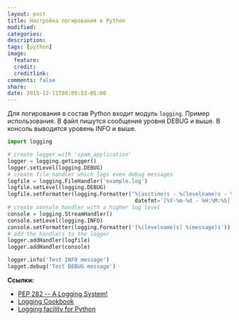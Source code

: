 ```yaml
---
layout: post
title: Настройка логирования в Python
modified:
categories:
description:
tags: [python]
image:
  feature:
  credit:
  creditlink:
comments: false
share:
date: 2015-12-11T08:05:53-05:00
---
```


Для логирования в состав Python входит модуль `logging`. Пример использования.
В файл пишутся сообщения уровня DEBUG и выше. В консоль выводится уровень INFO и выше.

```python
import logging

# create logger with 'spam_application'
logger = logging.getLogger()
logger.setLevel(logging.DEBUG)
# create file handler which logs even debug messages
logfile = logging.FileHandler('example.log')
logfile.setLevel(logging.DEBUG)
logfile.setFormatter(logging.Formatter("%(asctime)s - %(levelname)s - %(message)s",
                                        datefmt='[%Y-%m-%d - %H:%M:%S]'))
# create console handler with a higher log level
console = logging.StreamHandler()
console.setLevel(logging.INFO)
console.setFormatter(logging.Formatter('[%(levelname)s] %(message)s'))
# add the handlers to the logger
logger.addHandler(logfile)
logger.addHandler(console)

logger.info('Test INFO message')
logget.debug('Test DEBUG message')
```

**Ссылки:**

- [PEP 282 -- A Logging System!](https://www.python.org/dev/peps/pep-0282/)
- [Logging Cookbook](https://docs.python.org/2/howto/logging-cookbook.html)
- [Logging facility for Python](https://docs.python.org/2/library/logging.html#logging.Logger.setLevel)
